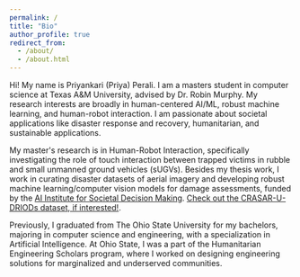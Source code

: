 ```yaml
---
permalink: /
title: "Bio"
author_profile: true
redirect_from: 
  - /about/
  - /about.html
---
```


Hi! My name is Priyankari (Priya) Perali. I am a masters student in computer science at Texas A&M University, advised by Dr. Robin Murphy. My research interests are broadly in human-centered AI/ML, robust machine learning, and human-robot interaction. I am passionate about societal applications like disaster response and recovery, humanitarian, and sustainable applications.

My master's research is in Human-Robot Interaction, specifically investigating the role of touch interaction between trapped victims in rubble and small unmanned ground vehicles (sUGVs). Besides my thesis work, I work in curating disaster datasets of aerial imagery and developing robust machine learning/computer vision models for damage assessments, funded by the [AI Institute for Societal Decision Making](https://www.cmu.edu/ai-sdm/). [Check out the CRASAR-U-DRIODs dataset, if interested!](https://huggingface.co/datasets/CRASAR/CRASAR-U-DROIDs). 

Previously, I graduated from The Ohio State University for my bachelors, majoring in computer science and engineering, with a specialization in Artificial Intelligence. At Ohio State, I was a part of the Humanitarian Engineering Scholars program, where I worked on designing engineering solutions for marginalized and underserved communities.


